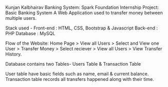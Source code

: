 Kunjan Kalbhairav Banking System:
Spark Foundation Internship Project: Basic Banking System
A Web Application used to transfer money between multiple users.

Stack used - Front-end : HTML, CSS, Bootstrap & Javascript Back-end : PHP Database : MySQL

Flow of the Website: Home Page > View all Users > Select and View one User > Transfer Money > Select reciever > View all Users > View Transfer History.

Database contains two Tables- Users Table & Transaction Table

User table have basic fields such as name, email & current balance.
Transaction table records all transfers happened along with their time.
